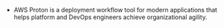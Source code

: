 - AWS Proton is a deployment workflow tool for modern applications that helps platform and DevOps engineers achieve organizational agility.